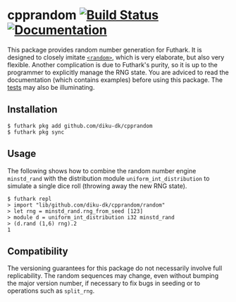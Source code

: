 # cpprandom [![Build Status](https://travis-ci.org/diku-dk/cpprandom.svg?branch=master)](https://travis-ci.org/diku-dk/cpprandom) [![Documentation](https://futhark-lang.org/pkgs/github.com/diku-dk/cpprandom/status.svg)](https://futhark-lang.org/pkgs/github.com/diku-dk/cpprandom/latest/)

This package provides random number generation for Futhark.  It is
designed to closely imitate
[`<random>`](http://www.cplusplus.com/reference/random/), which is
very elaborate, but also very flexible.  Another complication is due
to Futhark's purity, so it is up to the programmer to explicitly
manage the RNG state.  You are adviced to read the documentation
(which contains examples) before using this package.  The
[tests](lib/github.com/diku-dk/cpprandom/random_tests.fut) may also be
illuminating.

## Installation

```
$ futhark pkg add github.com/diku-dk/cpprandom
$ futhark pkg sync
```

## Usage

The following shows how to combine the random number engine
`minstd_rand` with the distribution module `uniform_int_distribution`
to simulate a single dice roll (throwing away the new RNG state).

```
$ futhark repl
> import "lib/github.com/diku-dk/cpprandom/random"
> let rng = minstd_rand.rng_from_seed [123]
> module d = uniform_int_distribution i32 minstd_rand
> (d.rand (1,6) rng).2
1
```

## Compatibility

The versioning guarantees for this package do not necessarily involve
full replicability.  The random sequences may change, even without
bumping the major version number, if necessary to fix bugs in seeding
or to operations such as `split_rng`.
